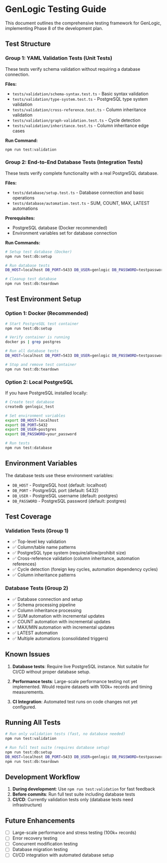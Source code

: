 # GenLogic Testing Guide

This document outlines the comprehensive testing framework for GenLogic, implementing Phase 8 of the development plan.

## Test Structure

### Group 1: YAML Validation Tests (Unit Tests)
These tests verify schema validation without requiring a database connection.

**Files:**
- `tests/validation/schema-syntax.test.ts` - Basic syntax validation
- `tests/validation/type-system.test.ts` - PostgreSQL type system validation
- `tests/validation/cross-reference.test.ts` - Column inheritance validation
- `tests/validation/graph-validation.test.ts` - Cycle detection
- `tests/validation/inheritance.test.ts` - Column inheritance edge cases

**Run Command:**
```bash
npm run test:validation
```

### Group 2: End-to-End Database Tests (Integration Tests)
These tests verify complete functionality with a real PostgreSQL database.

**Files:**
- `tests/database/setup.test.ts` - Database connection and basic operations
- `tests/database/automation.test.ts` - SUM, COUNT, MAX, LATEST automations

**Prerequisites:**
- PostgreSQL database (Docker recommended)
- Environment variables set for database connection

**Run Commands:**
```bash
# Setup test database (Docker)
npm run test:db:setup

# Run database tests
DB_HOST=localhost DB_PORT=5433 DB_USER=genlogic DB_PASSWORD=testpassword npm run test:database

# Cleanup test database
npm run test:db:teardown
```

## Test Environment Setup

### Option 1: Docker (Recommended)
```bash
# Start PostgreSQL test container
npm run test:db:setup

# Verify container is running
docker ps | grep postgres

# Run all database tests
DB_HOST=localhost DB_PORT=5433 DB_USER=genlogic DB_PASSWORD=testpassword npm run test:database

# Stop and remove test container
npm run test:db:teardown
```

### Option 2: Local PostgreSQL
If you have PostgreSQL installed locally:

```bash
# Create test database
createdb genlogic_test

# Set environment variables
export DB_HOST=localhost
export DB_PORT=5432
export DB_USER=postgres
export DB_PASSWORD=your_password

# Run tests
npm run test:database
```

## Environment Variables

The database tests use these environment variables:

- `DB_HOST` - PostgreSQL host (default: localhost)
- `DB_PORT` - PostgreSQL port (default: 5432)
- `DB_USER` - PostgreSQL username (default: postgres)
- `DB_PASSWORD` - PostgreSQL password (default: postgres)

## Test Coverage

### Validation Tests (Group 1)
- ✅ Top-level key validation
- ✅ Column/table name patterns
- ✅ PostgreSQL type system (require/allow/prohibit size)
- ✅ Cross-reference validation (column inheritance, automation references)
- ✅ Cycle detection (foreign key cycles, automation dependency cycles)
- ✅ Column inheritance patterns

### Database Tests (Group 2)
- ✅ Database connection and setup
- ✅ Schema processing pipeline
- ✅ Column inheritance processing
- ✅ SUM automation with incremental updates
- ✅ COUNT automation with incremental updates
- ✅ MAX/MIN automation with incremental updates
- ✅ LATEST automation
- ✅ Multiple automations (consolidated triggers)

## Known Issues

1. **Database tests**: Require live PostgreSQL instance. Not suitable for CI/CD without proper database setup.

2. **Performance tests**: Large-scale performance testing not yet implemented. Would require datasets with 100k+ records and timing measurements.

3. **CI Integration**: Automated test runs on code changes not yet configured.

## Running All Tests

```bash
# Run only validation tests (fast, no database needed)
npm run test:validation

# Run full test suite (requires database setup)
npm run test:db:setup
DB_HOST=localhost DB_PORT=5433 DB_USER=genlogic DB_PASSWORD=testpassword npm test
npm run test:db:teardown
```

## Development Workflow

1. **During development**: Use `npm run test:validation` for fast feedback
2. **Before commits**: Run full test suite including database tests
3. **CI/CD**: Currently validation tests only (database tests need infrastructure)

## Future Enhancements

- [ ] Large-scale performance and stress testing (100k+ records)
- [ ] Error recovery testing
- [ ] Concurrent modification testing
- [ ] Database migration testing
- [ ] CI/CD integration with automated database setup
